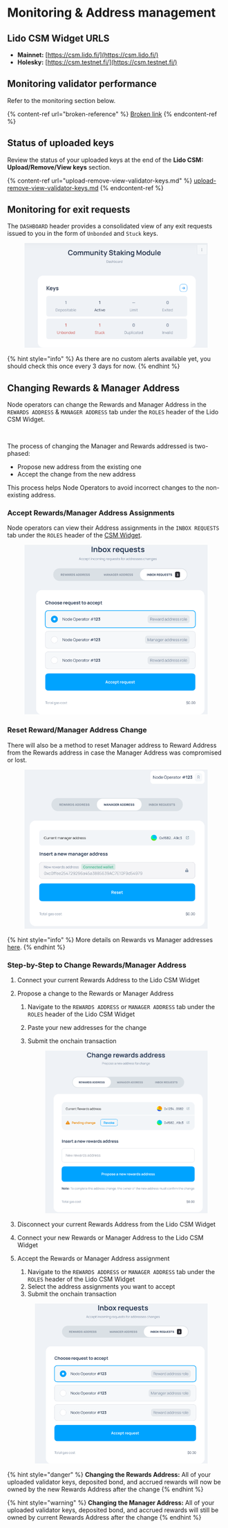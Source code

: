 # Monitoring & Address management

## Lido CSM Widget URLS

* **Mainnet:** [https://csm.lido.fi/](https://csm.lido.fi/)
* **Holesky:** [https://csm.testnet.fi/](https://csm.testnet.fi/)

## Monitoring validator performance

Refer to the monitoring section below.

{% content-ref url="broken-reference" %}
[Broken link](broken-reference)
{% endcontent-ref %}

## Status of uploaded keys

Review the status of your uploaded keys at the end of the **Lido CSM: Upload/Remove/View keys** section.

{% content-ref url="upload-remove-view-validator-keys.md" %}
[upload-remove-view-validator-keys.md](upload-remove-view-validator-keys.md)
{% endcontent-ref %}

## Monitoring for exit requests

The `DASHBOARD` header provides a consolidated view of any exit requests issued to you in the form of `Unbonded` and `Stuck` keys.

<figure><img src="../../.gitbook/assets/image (2) (1) (1) (1) (1) (1) (1) (1) (1) (1) (1).png" alt=""><figcaption></figcaption></figure>

{% hint style="info" %}
As there are no custom alerts available yet, you should check this once every 3 days for now.
{% endhint %}

## Changing Rewards & Manager Address

Node operators can change the Rewards and Manager Address in the `REWARDS ADDRESS` & `MANAGER ADDRESS` tab under the `ROLES` header of the Lido CSM Widget.

<figure><img src="../../.gitbook/assets/image (3) (1) (1) (1) (1) (1).png" alt=""><figcaption></figcaption></figure>

The process of changing the Manager and Rewards addressed is two-phased:

* Propose new address from the existing one
* Accept the change from the new address

This process helps Node Operators to avoid incorrect changes to the non-existing address.

### Accept Rewards/Manager Address Assignments

Node operators can view their Address assignments in the `INBOX REQUESTS` tab under the `ROLES` header of the [CSM Widget](https://csm.testnet.fi/).

<figure><img src="../../.gitbook/assets/image (1) (1) (1) (1) (1) (1) (1) (1) (1) (1) (1) (1) (1) (1) (1).png" alt=""><figcaption></figcaption></figure>

### Reset Reward/Manager Address Change

There will also be a method to reset Manager address to Reward Address from the Rewards address in case the Manager Address was compromised or lost.

<figure><img src="../../.gitbook/assets/image (2) (1) (1) (1) (1) (1) (1) (1) (1) (1).png" alt=""><figcaption></figcaption></figure>

{% hint style="info" %}
More details on Rewards vs Manager addresses [here](https://operatorportal.lido.fi/modules/community-staking-module#block-268ecefc0b37498badc1bf0baab04e0b).
{% endhint %}

### Step-by-Step to Change Rewards/Manager Address

1. Connect your current Rewards Address to the Lido CSM Widget
2. Propose a change to the Rewards or Manager Address&#x20;
   1. Navigate to the `REWARDS ADDRESS` or `MANAGER ADDRESS` tab under the `ROLES` header of the Lido CSM Widget
   2. Paste your new addresses for the change
   3.  Submit the onchain transaction

       <figure><img src="../../.gitbook/assets/image (1) (1) (1).png" alt="" width="563"><figcaption></figcaption></figure>
3. &#x20;Disconnect your current Rewards Address from the Lido CSM Widget
4. Connect your new Rewards or Manager Address to the Lido CSM Widget
5.  &#x20;Accept the Rewards or Manager Address assignment

    1. Navigate to the `REWARDS ADDRESS` or `MANAGER ADDRESS` tab under the `ROLES` header of the Lido CSM Widget
    2. Select the address assignments you want to accept&#x20;
    3. Submit the onchain transaction

    <figure><img src="../../.gitbook/assets/image (2) (1).png" alt="" width="563"><figcaption></figcaption></figure>

{% hint style="danger" %}
**Changing the Rewards Address:** All of your uploaded validator keys, deposited bond, and accrued rewards will now be owned by the new Rewards Address after the change
{% endhint %}

{% hint style="warning" %}
**Changing the Manager Address:** All of your uploaded validator keys, deposited bond, and accrued rewards will still be owned by current Rewards Address after the change
{% endhint %}
